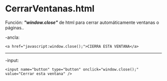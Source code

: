 # CerrarVentanas.html
Función: ***"window.close"*** de html para cerrar automáticamente ventanas o páginas..


-ancla:

```
<a href="javascript:window.close();">CIERRA ESTA VENTANA</a>
```

<hr>

-input:

```
<input name="button" type="button" onclick="window.close();" value="Cerrar esta ventana" />
```
